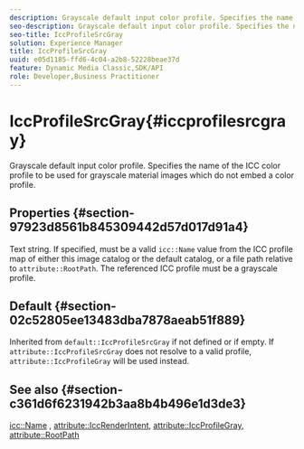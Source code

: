 ```yaml
---
description: Grayscale default input color profile. Specifies the name of the ICC color profile to be used for grayscale material images which do not embed a color profile.
seo-description: Grayscale default input color profile. Specifies the name of the ICC color profile to be used for grayscale material images which do not embed a color profile.
seo-title: IccProfileSrcGray
solution: Experience Manager
title: IccProfileSrcGray
uuid: e05d1185-ffd6-4c04-a2b8-52228beae37d
feature: Dynamic Media Classic,SDK/API
role: Developer,Business Practitioner
---
```


# IccProfileSrcGray{#iccprofilesrcgray}

Grayscale default input color profile. Specifies the name of the ICC color profile to be used for grayscale material images which do not embed a color profile.

## Properties {#section-97923d8561b845309442d57d017d91a4}

Text string. If specified, must be a valid `icc::Name` value from the ICC profile map of either this image catalog or the default catalog, or a file path relative to `attribute::RootPath`. The referenced ICC profile must be a grayscale profile.

## Default {#section-02c52805ee13483dba7878aeab51f889}

Inherited from `default::IccProfileSrcGray` if not defined or if empty. If `attribute::IccProfileSrcGray` does not resolve to a valid profile, `attribute::IccProfileGray` will be used instead.

## See also {#section-c361d6f6231942b3aa8b4b496e1d3de3}

[icc::Name](../../../../../ir-api/material-cat/image-rendering-api-ref/c-ir-material-catalog/c-ir-icc-profile-map-reference/r-ir-name-icc.md#reference-7a293ede360e433782575f8f6a562ac2) , [attribute::IccRenderIntent](../../../../../ir-api/material-cat/image-rendering-api-ref/c-ir-material-catalog/c-ir-attributes-reference/r-ir-iccrenderintent.md#reference-3b80b7a4c25545a593c5076f318b5c40), [attribute::IccProfileGray](../../../../../ir-api/material-cat/image-rendering-api-ref/c-ir-material-catalog/c-ir-attributes-reference/r-ir-iccprofilegray.md#reference-712f1d0dcca748df9aaf495681bb39e6), [attribute::RootPath](../../../../../ir-api/material-cat/image-rendering-api-ref/c-ir-material-catalog/c-ir-attributes-reference/r-ir-rootpath.md#reference-a4d7c96b62e14fcbad1740c702f160f3) 
